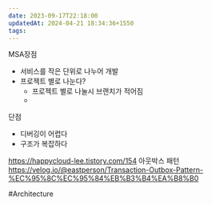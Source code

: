 ```yaml
---
date: 2023-09-17T22:18:00
updatedAt: 2024-04-21 18:34:36+1550
tags: 
---
```

MSA장점
- 서비스를 작은 단위로 나누어 개발
- 프로젝트 별로 나눈다?
	- 프로젝트 별로 나눌시 브랜치가 적어짐
	- 


단점
- 디버깅이 어렵다
- 구조가 복잡하다


https://happycloud-lee.tistory.com/154
아웃박스 패턴
https://velog.io/@eastperson/Transaction-Outbox-Pattern-%EC%95%8C%EC%95%84%EB%B3%B4%EA%B8%B0

#Architecture 